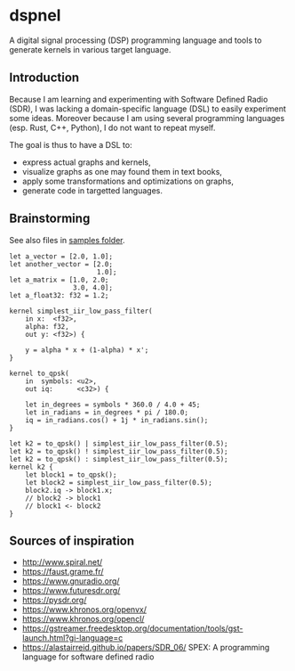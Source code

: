 # dspnel
A digital signal processing (DSP) programming language and tools to generate kernels in various target language.

## Introduction

Because I am learning and experimenting with Software Defined Radio (SDR), I was lacking a domain-specific language (DSL) to easily experiment some ideas. Moreover because I am using several programming languages (esp. Rust, C++, Python), I do not want to repeat myself.

The goal is thus to have a DSL to:
* express actual graphs and kernels,
* visualize graphs as one may found them in text books,
* apply some transformations and optimizations on graphs,
* generate code in targetted languages.

## Brainstorming

See also files in [samples folder](/samples/).

```dspnel
let a_vector = [2.0, 1.0];
let another_vector = [2.0;
                      1.0];
let a_matrix = [1.0, 2.0;
                3.0, 4.0];
let a_float32: f32 = 1.2;
```

```dspnel
kernel simplest_iir_low_pass_filter(
    in x:  <f32>,
    alpha: f32,
    out y: <f32>) {

    y = alpha * x + (1-alpha) * x';
}
```

```dspnel
kernel to_qpsk(
    in  symbols: <u2>,
    out iq:      <c32>) {
    
    let in_degrees = symbols * 360.0 / 4.0 + 45;
    let in_radians = in_degrees * pi / 180.0;
    iq = in_radians.cos() + 1j * in_radians.sin();
}
```

```dspnel
let k2 = to_qpsk() | simplest_iir_low_pass_filter(0.5);
let k2 = to_qpsk() ! simplest_iir_low_pass_filter(0.5);
let k2 = to_qpsk() : simplest_iir_low_pass_filter(0.5);
kernel k2 {
    let block1 = to_qpsk();
    let block2 = simplest_iir_low_pass_filter(0.5);
    block2.iq -> block1.x;
    // block2 -> block1
    // block1 <- block2
}
```


## Sources of inspiration

* http://www.spiral.net/
* https://faust.grame.fr/
* https://www.gnuradio.org/
* https://www.futuresdr.org/
* https://pysdr.org/
* https://www.khronos.org/openvx/
* https://www.khronos.org/opencl/
* https://gstreamer.freedesktop.org/documentation/tools/gst-launch.html?gi-language=c
* https://alastairreid.github.io/papers/SDR_06/ SPEX: A programming language for software defined radio 
